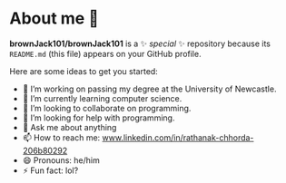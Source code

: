 # About me 👋


**brownJack101/brownJack101** is a ✨ _special_ ✨ repository because its `README.md` (this file) appears on your GitHub profile.

Here are some ideas to get you started:

- 🔭 I’m working on passing my degree at the University of Newcastle.
- 🌱 I’m currently learning computer science.
- 👯 I’m looking to collaborate on programming.
- 🤔 I’m looking for help with programming.
- 💬 Ask me about anything
- 📫 How to reach me: www.linkedin.com/in/rathanak-chhorda-206b80292
- 😄 Pronouns: he/him
- ⚡ Fun fact: lol?

